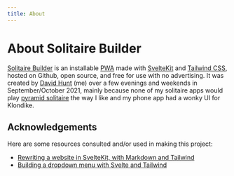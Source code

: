 ```yaml
---
title: About
---
```


# About Solitaire Builder

[Solitaire Builder] is an installable [PWA] made with [SvelteKit](https://kit.svelte.dev) and [Tailwind CSS](https://tailwindcss.com),
hosted on Github, open source, and free for use with no advertising.
It was created by [David Hunt] (me) over a few evenings and weekends in September/October 2021, mainly because none of
my solitaire apps would play [pyramid solitaire] the way I like and my phone app had a wonky UI for Klondike.

## Acknowledgements

Here are some resources consulted and/or used in making this project:

* [Rewriting a website in SvelteKit, with Markdown and Tailwind](https://mattjennings.io/blog/rewriting-my-website-in-sveltekit)
* [Building a dropdown menu with Svelte and Tailwind](https://codechips.me/tailwind-ui-react-vs-svelte/)


[Solitaire Builder]: https://solitairebuilder.github.io "This site/app/project is the Solitaire Builder"
[David Hunt]: https://github.com/dnotes "David Hunt"
[PWA]: https://developer.mozilla.org/en-US/docs/Web/Progressive_web_apps "Progressive Web App"
[pyramid solitaire]: https://solitiarebuilder.github.io/play?g=pyramid
